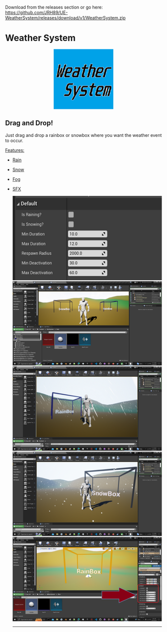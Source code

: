 Download from the releases section or go here:
<a href="https://github.com/JRH89/UE-WeatherSystem/releases/download/v1/WeatherSystem.zip">https://github.com/JRH89/UE-WeatherSystem/releases/download/v1/WeatherSystem.zip</a>


<h1>Weather System</h1>

<p style="text-align: center">
<img src="ws_thumb.png">
</p>

<h2>Drag and Drop!</h2>
<p>Just drag and drop a rainbox or snowbox where you want the weather event to occur.</p>
<p><u>Features:<u></p>
<ul>
<li>
<p>Rain</p>
</li>
<li>
<p>Snow</p>
</li>
<li>
<p>Fog</p>
</li>
<li>
<p>SFX</p>
</li>
<img src="Rain_Defaults.png">
<img src="ws1.png">
<img src="ws2.png">
<img src="ws3.png">
<img src="ws4.png"><br><hr>




